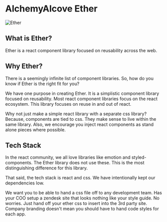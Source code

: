 # AlchemyAlcove Ether

![Ether](https://media.giphy.com/media/VFOTqoaF6SvPq/giphy.gif)

## What is Ether?

Ether is a react component library focused on reusability across the web.

## Why Ether?

There is a seemingly infinite list of component libraries. So, how do you know if Ether is the right fit for you?

We have one purpose in creating Ether. It is a simplistic component library focused on reusability. Most react component libraries focus on the react ecosystem. This library focuses on reuse in and out of react.

Why not just make a simple react library with a separate css library? Because, components are tied to css. They make sense to live within the same library. Also, we encourage you inject react components as stand alone pieces where possible.

## Tech Stack

In the react community, we all love libraries like emotion and styled-components. The Ether library does not use these. This is the most distinguishing difference for this library.

That said, the tech stack is react and css. We have intentionally kept our dependencies low.

We want you to be able to hand a css file off to any development team. Has your COO setup a zendesk site that looks nothing like your style guide. No worries. Just hand off your ether css to insert into the 3rd party site. Company branding doesn't mean you should have to hand code styles for each app.

